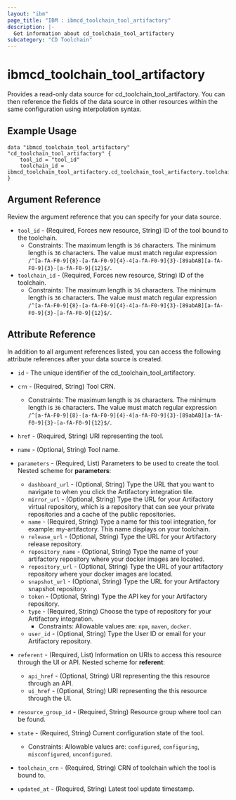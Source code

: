 ```yaml
---
layout: "ibm"
page_title: "IBM : ibmcd_toolchain_tool_artifactory"
description: |-
  Get information about cd_toolchain_tool_artifactory
subcategory: "CD Toolchain"
---
```


# ibmcd_toolchain_tool_artifactory

Provides a read-only data source for cd_toolchain_tool_artifactory. You can then reference the fields of the data source in other resources within the same configuration using interpolation syntax.

## Example Usage

```hcl
data "ibmcd_toolchain_tool_artifactory" "cd_toolchain_tool_artifactory" {
	tool_id = "tool_id"
	toolchain_id = ibmcd_toolchain_tool_artifactory.cd_toolchain_tool_artifactory.toolchain_id
}
```

## Argument Reference

Review the argument reference that you can specify for your data source.

* `tool_id` - (Required, Forces new resource, String) ID of the tool bound to the toolchain.
  * Constraints: The maximum length is `36` characters. The minimum length is `36` characters. The value must match regular expression `/^[a-fA-F0-9]{8}-[a-fA-F0-9]{4}-4[a-fA-F0-9]{3}-[89abAB][a-fA-F0-9]{3}-[a-fA-F0-9]{12}$/`.
* `toolchain_id` - (Required, Forces new resource, String) ID of the toolchain.
  * Constraints: The maximum length is `36` characters. The minimum length is `36` characters. The value must match regular expression `/^[a-fA-F0-9]{8}-[a-fA-F0-9]{4}-4[a-fA-F0-9]{3}-[89abAB][a-fA-F0-9]{3}-[a-fA-F0-9]{12}$/`.

## Attribute Reference

In addition to all argument references listed, you can access the following attribute references after your data source is created.

* `id` - The unique identifier of the cd_toolchain_tool_artifactory.
* `crn` - (Required, String) Tool CRN.

  * Constraints: The maximum length is `36` characters. The minimum length is `36` characters. The value must match regular expression `/^[a-fA-F0-9]{8}-[a-fA-F0-9]{4}-4[a-fA-F0-9]{3}-[89abAB][a-fA-F0-9]{3}-[a-fA-F0-9]{12}$/`.

* `href` - (Required, String) URI representing the tool.

* `name` - (Optional, String) Tool name.

* `parameters` - (Required, List) Parameters to be used to create the tool.
Nested scheme for **parameters**:
	* `dashboard_url` - (Optional, String) Type the URL that you want to navigate to when you click the Artifactory integration tile.
	* `mirror_url` - (Optional, String) Type the URL for your Artifactory virtual repository, which is a repository that can see your private repositories and a cache of the public repositories.
	* `name` - (Required, String) Type a name for this tool integration, for example: my-artifactory. This name displays on your toolchain.
	* `release_url` - (Optional, String) Type the URL for your Artifactory release repository.
	* `repository_name` - (Optional, String) Type the name of your artifactory repository where your docker images are located.
	* `repository_url` - (Optional, String) Type the URL of your artifactory repository where your docker images are located.
	* `snapshot_url` - (Optional, String) Type the URL for your Artifactory snapshot repository.
	* `token` - (Optional, String) Type the API key for your Artifactory repository.
	* `type` - (Required, String) Choose the type of repository for your Artifactory integration.
	  * Constraints: Allowable values are: `npm`, `maven`, `docker`.
	* `user_id` - (Optional, String) Type the User ID or email for your Artifactory repository.

* `referent` - (Required, List) Information on URIs to access this resource through the UI or API.
Nested scheme for **referent**:
	* `api_href` - (Optional, String) URI representing the this resource through an API.
	* `ui_href` - (Optional, String) URI representing the this resource through the UI.

* `resource_group_id` - (Required, String) Resource group where tool can be found.

* `state` - (Required, String) Current configuration state of the tool.
  * Constraints: Allowable values are: `configured`, `configuring`, `misconfigured`, `unconfigured`.

* `toolchain_crn` - (Required, String) CRN of toolchain which the tool is bound to.

* `updated_at` - (Required, String) Latest tool update timestamp.

